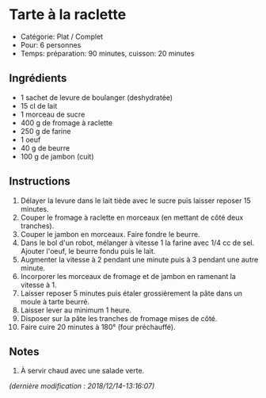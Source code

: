 # Tarte à la raclette

* Catégorie: Plat / Complet
* Pour: 6 personnes
* Temps: préparation: 90 minutes, cuisson: 20 minutes

## Ingrédients
* 1 sachet de levure de boulanger (deshydratée)
* 15 cl de lait
* 1 morceau de sucre
* 400 g de fromage à raclette
* 250 g de farine
* 1 oeuf
* 40 g de beurre
* 100 g de jambon (cuit)

## Instructions
1. Délayer la levure dans le lait tiède avec le sucre puis laisser reposer 15 minutes.
1. Couper le fromage à raclette en morceaux (en mettant de côté deux tranches).
1. Couper le jambon en morceaux. Faire fondre le beurre.
1. Dans le bol d'un robot, mélanger à vitesse 1 la farine avec 1/4 cc de sel. Ajouter l'oeuf, le beurre fondu puis le lait.
1. Augmenter la vitesse à 2 pendant une minute puis à 3 pendant une autre minute.
1. Incorporer les morceaux de fromage et de jambon en ramenant la vitesse à 1.
1. Laisser reposer 5 minutes puis étaler grossièrement la pâte dans un moule à tarte beurré.
1. Laisser lever au minimum 1 heure.
1. Disposer sur la pâte les tranches de fromage mises de côté.
1. Faire cuire 20 minutes à 180° (four préchauffé).

## Notes
1. À servir chaud avec une salade verte.

_(dernière modification : 2018/12/14-13:16:07)_
